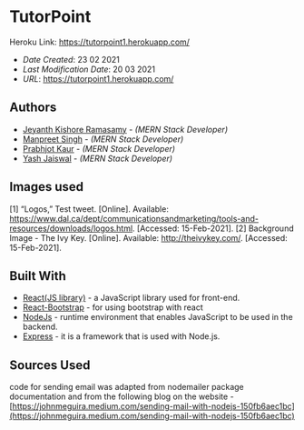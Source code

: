 <!--- The following README.md sample file was adapted from https://gist.github.com/PurpleBooth/109311bb0361f32d87a2#file-readme-template-md by Gabriella Mosquera for academic use --->

# TutorPoint

Heroku Link: https://tutorpoint1.herokuapp.com/

- _Date Created_: 23 02 2021
- _Last Modification Date_: 20 03 2021
- _URL_: <https://tutorpoint1.herokuapp.com/>

## Authors

- [Jeyanth Kishore Ramasamy](jy253364@dal.ca) - _(MERN Stack Developer)_
- [Manpreet Singh](manpreet@dal.ca) - _(MERN Stack Developer)_
- [Prabhjot Kaur](Prabhjot.Kaur@dal.ca) - _(MERN Stack Developer)_
- [Yash Jaiswal](ys432526@dal.ca) - _(MERN Stack Developer)_

## Images used

[1] “Logos,” Test tweet. [Online].
Available: https://www.dal.ca/dept/communicationsandmarketing/tools-and-resources/downloads/logos.html.
[Accessed: 15-Feb-2021].
[2] Background Image - The Ivy Key. [Online]. Available: http://theivykey.com/. [Accessed: 15-Feb-2021].

## Built With

- [React(JS library)](https://reactjs.org/) - a JavaScript library used for front-end.
- [React-Bootstrap](https://react-bootstrap.github.io/getting-started/introduction) - for using bootstrap with react
- [NodeJs](https://nodejs.org/en/) - runtime environment that enables JavaScript to be used in the backend.
- [Express](https://expressjs.com/) - it is a framework that is used with Node.js.

## Sources Used

code for sending email was adapted from nodemailer package documentation and from the following blog on the website - [https://johnmeguira.medium.com/sending-mail-with-nodejs-150fb6aec1bc](https://johnmeguira.medium.com/sending-mail-with-nodejs-150fb6aec1bc)
